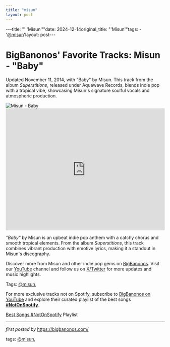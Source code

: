 ```yaml
---
title: "misun"
layout: post
---
```

---title: "' 'Misun''"date: 2024-12-14original_title: "'Misun'"tags:  - '[@misun](/tags/misun/)'layout: post---<!-- Post Title --><h1 >BigBanonos' Favorite Tracks: Misun - "Baby"</h1> <!-- Introductory Text --><p >Updated November 11, 2014, with "Baby" by Misun. This track from the album <em>Superstitions</em>, released under Aquawave Records, blends indie pop with a tropical vibe, showcasing Misun's signature soulful vocals and atmospheric production.</p> <!-- Featured Image --><div > <img src="https://eastof8th.com/wp-content/uploads/2015/08/10704008_719474868127209_7926557920844164295_n.jpg" alt="Misun - Baby" /></div> <!-- YouTube Video Embed --><div > <iframe width="100%" height="385" src="https://www.youtube.com/embed/_1_FixcSoh8" title="Misun - Baby" frameborder="0" allow="accelerometer; autoplay; clipboard-write; encrypted-media; gyroscope; picture-in-picture; web-share" referrerpolicy="strict-origin-when-cross-origin" allowfullscreen></iframe></div> <!-- Song Information --><div > <p><em>"Baby"</em> by Misun is an upbeat indie pop anthem with a catchy chorus and smooth tropical elements. From the album <em>Superstitions</em>, this track combines vibrant production with emotive lyrics, making it a standout in Misun's discography.</p></div> <!-- Footer Links --><div > <p>Discover more from Misun and other indie pop gems on <a href="https://bigbanonos.com/" target="_blank">BigBanonos</a>. Visit our <a href="https://www.youtube.com/[@BigBanonos](/tags/BigBanonos/)" target="_blank">YouTube</a> channel and follow us on <a href="https://x.com/bigbanonos" target="_blank">X/Twitter</a> for more updates and music highlights.</p></div> <!-- Tags --><p >Tags: [@misun](/tags/misun/),</p><!--Subscribe and Playlist Links--><div>    <p>For more exclusive tracks not on Spotify, subscribe to <a href="https://www.youtube.com/[@BigBanonos](/tags/BigBanonos/)" target="_blank">BigBanonos on YouTube</a> and explore their curated playlist of the best songs <strong>[#NotOnSpotify](/tags/NotOnSpotify/)</strong>.</p>    <p><a href="https://www.youtube.com/playlist?list=PLtuNtuTatqI0kFahUCbtbfenC_ET5O_tr" target="_blank">Best Songs [#NotOnSpotify](/tags/NotOnSpotify/) Playlist<br /></a></p></div><hr /><p><em>first posted by</em> <a href="https://bigbanonos.com/" rel="noopener" target="_new">https://bigbanonos.com/</a></p><p>tags: [@misun](/tags/misun/),</p>